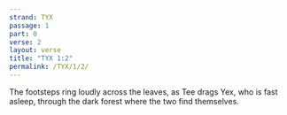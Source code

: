 ```yaml
---
strand: TYX
passage: 1
part: 0
verse: 2
layout: verse
title: "TYX 1:2"
permalink: /TYX/1/2/
---
```

The footsteps ring loudly across the leaves, as Tee drags Yex, who is fast asleep, through the dark forest where the two find themselves.
